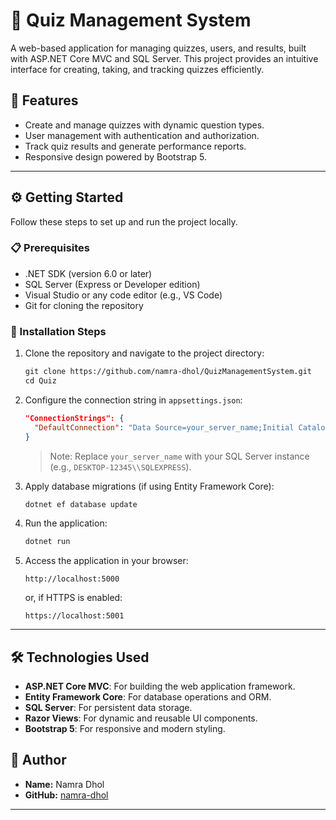 
# 📝 Quiz Management System

A web-based application for managing quizzes, users, and results, built with ASP.NET Core MVC and SQL Server. This project provides an intuitive interface for creating, taking, and tracking quizzes efficiently.

## 🌟 Features

- Create and manage quizzes with dynamic question types.
- User management with authentication and authorization.
- Track quiz results and generate performance reports.
- Responsive design powered by Bootstrap 5.

---

## ⚙️ Getting Started

Follow these steps to set up and run the project locally.

### 📋 Prerequisites

- .NET SDK (version 6.0 or later)
- SQL Server (Express or Developer edition)
- Visual Studio or any code editor (e.g., VS Code)
- Git for cloning the repository

### 🔧 Installation Steps

1. Clone the repository and navigate to the project directory:

   ```markdown
   git clone https://github.com/namra-dhol/QuizManagementSystem.git
   cd Quiz
   ```

2. Configure the connection string in `appsettings.json`:

   ```json
   "ConnectionStrings": {
     "DefaultConnection": "Data Source=your_server_name;Initial Catalog=QuizDB;Integrated Security=True;TrustServerCertificate=True;"
   }
   ```

   > Note: Replace `your_server_name` with your SQL Server instance (e.g., `DESKTOP-12345\\SQLEXPRESS`).

4. Apply database migrations (if using Entity Framework Core):

   ```bash
   dotnet ef database update
   ```

5. Run the application:

   ```bash
   dotnet run
   ```

6. Access the application in your browser:

   ```
   http://localhost:5000
   ```

   or, if HTTPS is enabled:

   ```
   https://localhost:5001
   ```

---

## 🛠️ Technologies Used

* **ASP.NET Core MVC**: For building the web application framework.
* **Entity Framework Core**: For database operations and ORM.
* **SQL Server**: For persistent data storage.
* **Razor Views**: For dynamic and reusable UI components.
* **Bootstrap 5**: For responsive and modern styling.





## 👤 Author

* **Name:** Namra Dhol
* **GitHub:** [namra-dhol](https://github.com/namra-dhol)

---
